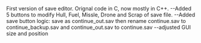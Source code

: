 First version of save editor. Orignal code in C, now mostly in C++. 
--Added 5 buttons to modify Hull, Fuel, Missle, Drone and Scrap of save file. 
--Added save button logic: save as continue_out.sav then rename continue.sav to continue_backup.sav and continue_out.sav to continue.sav
--adjusted GUI size and position
